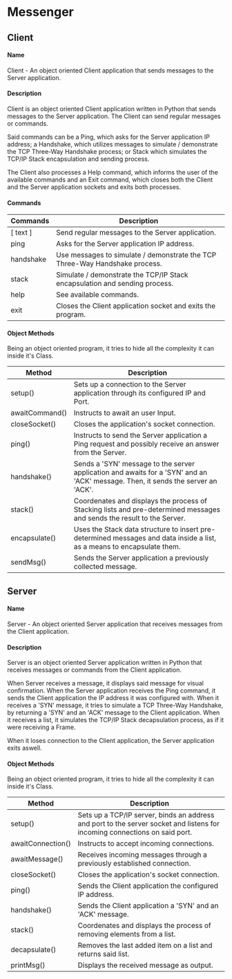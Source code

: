 # Messenger


## Client

#### Name
Client - An object oriented Client application that sends messages to the Server application.

#### Description
Client is an object oriented Client application written in Python that sends messages to the Server application. The Client can send regular messages or commands.

Said commands can be a Ping, which asks for the Server application IP address; a Handshake, which utilizes messages to simulate / demonstrate the TCP Three-Way Handshake process; or Stack which simulates the TCP/IP Stack encapsulation and sending process.

The Client also processes a Help command, which informs the user of the available commands and an Exit command, which closes both the Client and the Server application sockets and exits both processes.

#### Commands

| Commands | Description |
| ----- | ----- |
| [ text ] | Send regular messages to the Server application.
| ping | Asks for the Server application IP address. |
| handshake | Use messages to simulate / demonstrate the TCP Three-Way Handshake process. |
| stack | Simulate / demonstrate the TCP/IP Stack encapsulation and sending process. |
| help | See available commands. |
| exit | Closes the Client application socket and exits the program. |

#### Object Methods
Being an object oriented program, it tries to hide all the complexity it can inside it's Class.

| Method | Description |
| ----- | ----- |
| setup() | Sets up a connection to the Server application through its configured IP and Port. |
| awaitCommand() | Instructs to await an user Input. |
| closeSocket() | Closes the application's socket connection. |
| ping() | Instructs to send the Server application a Ping request and possibly receive an answer from the Server. |
| handshake() | Sends a 'SYN' message to the server application and awaits for a 'SYN' and an 'ACK' message. Then, it sends the server an 'ACK'. |
| stack() | Coordenates and displays the process of Stacking lists and pre-determined messages and sends the result to the Server. |
| encapsulate() | Uses the Stack data structure to insert pre-determined messages and data inside a list, as a means to encapsulate them. |
| sendMsg() | Sends the Server application a previously collected message. |


## Server

#### Name
Server - An object oriented Server application that receives messages from the Client application.

#### Description
Server is an object oriented Server application written in Python that receives messages or commands from the Client application.

When Server receives a message, it displays said message for visual confirmation. When the Server application receives the Ping command, it sends the Client application the IP address it was configured with. When it receives a 'SYN' message, it tries to simulate a TCP Three-Way Handshake, by returning a 'SYN' and an 'ACK' message to the Client application. When it receives a list, it simulates the TCP/IP Stack decapsulation process, as if it were receiving a Frame.

When it loses connection to the Client application, the Server application exits aswell.

#### Object Methods
Being an object oriented program, it tries to hide all the complexity it can inside it's Class.

| Method | Description |
| ----- | ----- |
| setup() | Sets up a TCP/IP server, binds an address and port to the server socket and listens for incoming connections on said port. |
| awaitConnection() | Instructs to accept incoming connections. |
| awaitMessage() | Receives incoming messages through a previously established connection. |
| closeSocket() | Closes the application's socket connection. |
| ping() | Sends the Client application the configured IP address. |
| handshake() | Sends the Client application a 'SYN' and an 'ACK' message. |
| stack() | Coordenates and displays the process of removing elements from a list. |
| decapsulate() | Removes the last added item on a list and returns said list. |
| printMsg() | Displays the received message as output. |

